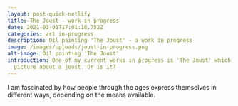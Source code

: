 ```yaml
---
layout: post-quick-netlify
title: The Joust - work in progress
date: 2021-03-01T17:01:18.752Z
categories: art in-progress
description: Oil painting 'The Joust' - a work in progress
image: /images/uploads/joust-in-progress.png
alt-image: Oil painting 'The Joust'
introduction: One of my current works in progress is 'The Joust' which is a
  picture about a joust. Or is it?
---
```

I am fascinated by how people through the ages express themselves in different ways, depending on the means available.